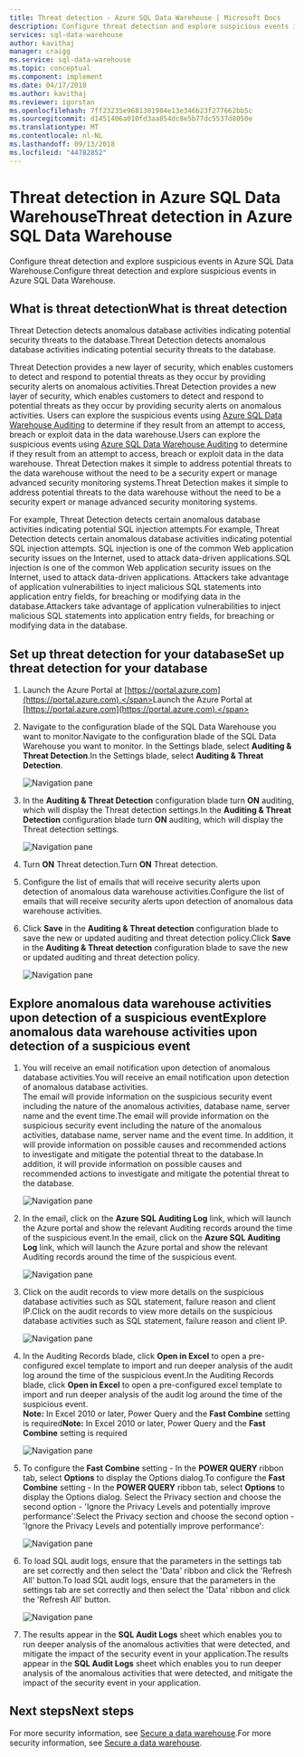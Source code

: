 ```yaml
---
title: Threat detection - Azure SQL Data Warehouse | Microsoft Docs
description: Configure threat detection and explore suspicious events in Azure SQL Data Warehouse.
services: sql-data-warehouse
author: kavithaj
manager: craigg
ms.service: sql-data-warehouse
ms.topic: conceptual
ms.component: implement
ms.date: 04/17/2018
ms.author: kavithaj
ms.reviewer: igorstan
ms.openlocfilehash: 7ff23235e9681301984e13e346b23f277662bb5c
ms.sourcegitcommit: d1451406a010fd3aa854dc8e5b77dc5537d8050e
ms.translationtype: MT
ms.contentlocale: nl-NL
ms.lasthandoff: 09/13/2018
ms.locfileid: "44782852"
---
```

# <a name="threat-detection-in-azure-sql-data-warehouse"></a><span data-ttu-id="d490c-103">Threat detection in Azure SQL Data Warehouse</span><span class="sxs-lookup"><span data-stu-id="d490c-103">Threat detection in Azure SQL Data Warehouse</span></span>
<span data-ttu-id="d490c-104">Configure threat detection and explore suspicious events in Azure SQL Data Warehouse.</span><span class="sxs-lookup"><span data-stu-id="d490c-104">Configure threat detection and explore suspicious events in Azure SQL Data Warehouse.</span></span>

## <a name="what-is-threat-detection"></a><span data-ttu-id="d490c-105">What is threat detection</span><span class="sxs-lookup"><span data-stu-id="d490c-105">What is threat detection</span></span>
<span data-ttu-id="d490c-106">Threat Detection detects anomalous database activities indicating potential security threats to the database.</span><span class="sxs-lookup"><span data-stu-id="d490c-106">Threat Detection detects anomalous database activities indicating potential security threats to the database.</span></span> 

<span data-ttu-id="d490c-107">Threat Detection provides a new layer of security, which enables customers to detect and respond to potential threats as they occur by providing security alerts on anomalous activities.</span><span class="sxs-lookup"><span data-stu-id="d490c-107">Threat Detection provides a new layer of security, which enables customers to detect and respond to potential threats as they occur by providing security alerts on anomalous activities.</span></span> <span data-ttu-id="d490c-108">Users can explore the suspicious events using [Azure SQL Data Warehouse Auditing](sql-data-warehouse-auditing-overview.md) to determine if they result from an attempt to access, breach or exploit data in the data warehouse.</span><span class="sxs-lookup"><span data-stu-id="d490c-108">Users can explore the suspicious events using [Azure SQL Data Warehouse Auditing](sql-data-warehouse-auditing-overview.md) to determine if they result from an attempt to access, breach or exploit data in the data warehouse.</span></span>
<span data-ttu-id="d490c-109">Threat Detection makes it simple to address potential threats to the data warehouse without the need to be a security expert or manage advanced security monitoring systems.</span><span class="sxs-lookup"><span data-stu-id="d490c-109">Threat Detection makes it simple to address potential threats to the data warehouse without the need to be a security expert or manage advanced security monitoring systems.</span></span>

<span data-ttu-id="d490c-110">For example, Threat Detection detects certain anomalous database activities indicating potential SQL injection attempts.</span><span class="sxs-lookup"><span data-stu-id="d490c-110">For example, Threat Detection detects certain anomalous database activities indicating potential SQL injection attempts.</span></span> <span data-ttu-id="d490c-111">SQL injection is one of the common Web application security issues on the Internet, used to attack data-driven applications.</span><span class="sxs-lookup"><span data-stu-id="d490c-111">SQL injection is one of the common Web application security issues on the Internet, used to attack data-driven applications.</span></span> <span data-ttu-id="d490c-112">Attackers take advantage of application vulnerabilities to inject malicious SQL statements into application entry fields, for breaching or modifying data in the database.</span><span class="sxs-lookup"><span data-stu-id="d490c-112">Attackers take advantage of application vulnerabilities to inject malicious SQL statements into application entry fields, for breaching or modifying data in the database.</span></span>

## <a name="set-up-threat-detection-for-your-database"></a><span data-ttu-id="d490c-113">Set up threat detection for your database</span><span class="sxs-lookup"><span data-stu-id="d490c-113">Set up threat detection for your database</span></span>
1. <span data-ttu-id="d490c-114">Launch the Azure Portal at [https://portal.azure.com](https://portal.azure.com).</span><span class="sxs-lookup"><span data-stu-id="d490c-114">Launch the Azure Portal at [https://portal.azure.com](https://portal.azure.com).</span></span>
2. <span data-ttu-id="d490c-115">Navigate to the configuration blade of the SQL Data Warehouse you want to monitor.</span><span class="sxs-lookup"><span data-stu-id="d490c-115">Navigate to the configuration blade of the SQL Data Warehouse you want to monitor.</span></span> <span data-ttu-id="d490c-116">In the Settings blade, select **Auditing & Threat Detection**.</span><span class="sxs-lookup"><span data-stu-id="d490c-116">In the Settings blade, select **Auditing & Threat Detection**.</span></span>
   
    ![Navigation pane](media/sql-data-warehouse-security-threat-detection/1_td_click_on_settings.png)
3. <span data-ttu-id="d490c-118">In the **Auditing & Threat Detection** configuration blade turn **ON** auditing, which will display the Threat detection settings.</span><span class="sxs-lookup"><span data-stu-id="d490c-118">In the **Auditing & Threat Detection** configuration blade turn **ON** auditing, which will display the Threat detection settings.</span></span>
   
    ![Navigation pane](media/sql-data-warehouse-security-threat-detection/2_td_turn_on_auditing.png)
4. <span data-ttu-id="d490c-120">Turn **ON** Threat detection.</span><span class="sxs-lookup"><span data-stu-id="d490c-120">Turn **ON** Threat detection.</span></span>
5. <span data-ttu-id="d490c-121">Configure the list of emails that will receive security alerts upon detection of anomalous data warehouse activities.</span><span class="sxs-lookup"><span data-stu-id="d490c-121">Configure the list of emails that will receive security alerts upon detection of anomalous data warehouse activities.</span></span>
6. <span data-ttu-id="d490c-122">Click **Save** in the **Auditing & Threat detection** configuration blade to save the new or updated auditing and threat detection policy.</span><span class="sxs-lookup"><span data-stu-id="d490c-122">Click **Save** in the **Auditing & Threat detection** configuration blade to save the new or updated auditing and threat detection policy.</span></span>
   
    ![Navigation pane](media/sql-data-warehouse-security-threat-detection/3_td_turn_on_threat_detection.png)

## <a name="explore-anomalous-data-warehouse-activities-upon-detection-of-a-suspicious-event"></a><span data-ttu-id="d490c-124">Explore anomalous data warehouse activities upon detection of a suspicious event</span><span class="sxs-lookup"><span data-stu-id="d490c-124">Explore anomalous data warehouse activities upon detection of a suspicious event</span></span>
1. <span data-ttu-id="d490c-125">You will receive an email notification upon detection of anomalous database activities.</span><span class="sxs-lookup"><span data-stu-id="d490c-125">You will receive an email notification upon detection of anomalous database activities.</span></span> <br/>
   <span data-ttu-id="d490c-126">The email will provide information on the suspicious security event including the nature of the anomalous activities, database name, server name and the event time.</span><span class="sxs-lookup"><span data-stu-id="d490c-126">The email will provide information on the suspicious security event including the nature of the anomalous activities, database name, server name and the event time.</span></span> <span data-ttu-id="d490c-127">In addition, it will provide information on possible causes and recommended actions to investigate and mitigate the potential threat to the database.</span><span class="sxs-lookup"><span data-stu-id="d490c-127">In addition, it will provide information on possible causes and recommended actions to investigate and mitigate the potential threat to the database.</span></span><br/>
   
    ![Navigation pane](media/sql-data-warehouse-security-threat-detection/4_td_email.png)
2. <span data-ttu-id="d490c-129">In the email, click on the **Azure SQL Auditing Log** link, which will launch the Azure portal and show the relevant Auditing records around the time of the suspicious event.</span><span class="sxs-lookup"><span data-stu-id="d490c-129">In the email, click on the **Azure SQL Auditing Log** link, which will launch the Azure portal and show the relevant Auditing records around the time of the suspicious event.</span></span>
   
    ![Navigation pane](media/sql-data-warehouse-security-threat-detection/5_td_audit_records.png)
3. <span data-ttu-id="d490c-131">Click on the audit records to view more details on the suspicious database activities such as SQL statement, failure reason and client IP.</span><span class="sxs-lookup"><span data-stu-id="d490c-131">Click on the audit records to view more details on the suspicious database activities such as SQL statement, failure reason and client IP.</span></span>
   
    ![Navigation pane](media/sql-data-warehouse-security-threat-detection/6_td_audit_record_details.png)
4. <span data-ttu-id="d490c-133">In the Auditing Records blade, click  **Open in Excel** to open a pre-configured excel template to import and run deeper analysis of the audit log around the time of the suspicious event.</span><span class="sxs-lookup"><span data-stu-id="d490c-133">In the Auditing Records blade, click  **Open in Excel** to open a pre-configured excel template to import and run deeper analysis of the audit log around the time of the suspicious event.</span></span><br/>
   <span data-ttu-id="d490c-134">**Note:** In Excel 2010 or later, Power Query and the **Fast Combine** setting is required</span><span class="sxs-lookup"><span data-stu-id="d490c-134">**Note:** In Excel 2010 or later, Power Query and the **Fast Combine** setting is required</span></span>
   
    ![Navigation pane](media/sql-data-warehouse-security-threat-detection/7_td_audit_records_open_excel.png)
5. <span data-ttu-id="d490c-136">To configure the **Fast Combine** setting - In the **POWER QUERY** ribbon tab, select **Options** to display the Options dialog.</span><span class="sxs-lookup"><span data-stu-id="d490c-136">To configure the **Fast Combine** setting - In the **POWER QUERY** ribbon tab, select **Options** to display the Options dialog.</span></span> <span data-ttu-id="d490c-137">Select the Privacy section and choose the second option - 'Ignore the Privacy Levels and potentially improve performance':</span><span class="sxs-lookup"><span data-stu-id="d490c-137">Select the Privacy section and choose the second option - 'Ignore the Privacy Levels and potentially improve performance':</span></span>
   
    ![Navigation pane](media/sql-data-warehouse-security-threat-detection/8_td_excel_fast_combine.png)
6. <span data-ttu-id="d490c-139">To load SQL audit logs, ensure that the parameters in the settings tab are set correctly and then select the 'Data' ribbon and click the 'Refresh All' button.</span><span class="sxs-lookup"><span data-stu-id="d490c-139">To load SQL audit logs, ensure that the parameters in the settings tab are set correctly and then select the 'Data' ribbon and click the 'Refresh All' button.</span></span>
   
    ![Navigation pane](media/sql-data-warehouse-security-threat-detection/9_td_excel_parameters.png)
7. <span data-ttu-id="d490c-141">The results appear in the **SQL Audit Logs** sheet which enables you to run deeper analysis of the anomalous activities that were detected, and mitigate the impact of the security event in your application.</span><span class="sxs-lookup"><span data-stu-id="d490c-141">The results appear in the **SQL Audit Logs** sheet which enables you to run deeper analysis of the anomalous activities that were detected, and mitigate the impact of the security event in your application.</span></span>

## <a name="next-steps"></a><span data-ttu-id="d490c-142">Next steps</span><span class="sxs-lookup"><span data-stu-id="d490c-142">Next steps</span></span>
<span data-ttu-id="d490c-143">For more security information, see [Secure a data warehouse](sql-data-warehouse-overview-manage-security.md).</span><span class="sxs-lookup"><span data-stu-id="d490c-143">For more security information, see [Secure a data warehouse](sql-data-warehouse-overview-manage-security.md).</span></span>
